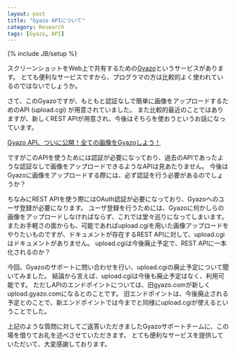 ```yaml
---
layout: post
title: "Gyazo APIについて"
category: Research
tags: [Gyazo, API]
---
```

{% include JB/setup %}

スクリーンショットをWeb上で共有するための[Gyazo](https://gyazo.com/)というサービスがあります。
とても便利なサービスですから、プログラマの方は比較的よく使われているのではないでしょうか。

さて、このGyazoですが、もともと認証なしで簡単に画像をアップロードするためのAPI (upload.cgi) が用意されていました。
また比較的最近のことではありますが、新しくREST APIが用意され、今後はそちらを使おうというお話になっています。

[Gyazo API、ついに公開！全ての画像をGyazoしよう！](http://blogjp.gyazo.com/post/119404281733/gyazo-api%E3%81%A4%E3%81%84%E3%81%AB%E5%85%AC%E9%96%8B%E5%85%A8%E3%81%A6%E3%81%AE%E7%94%BB%E5%83%8F%E3%82%92gyazo%E3%81%97%E3%82%88%E3%81%86)

ですがこのAPIを使うためには認証が必要になっており、過去のAPIであったような認証なしで画像をアップロードできるようなAPIは見あたりません。
今後はGyazoに画像をアップロードする際には、必ず認証を行う必要があるのでしょうか？

ちなみにREST APIを使う際にはOAuth認証が必要になっており、Gyazoへのユーザ登録が必要になります。
ユーザ登録を行うためには、Gyazoに何かしらの画像をアップロードしなければならず、これでは堂々巡りになってしまいます。
またお手軽さの面からも、可能であればupload.cgiを用いた画像アップロードをやりたいものですが、ドキュメントが存在するREST APIに対して、upload.cgiはドキュメントがありません。
upload.cgiは今後廃止予定で、REST APIに一本化されるのか？

今回、Gyazoのサポートに問い合わせを行い、upload.cgiの廃止予定について聞いてみました。
結論から言えば、upload.cgiは今後も廃止予定はなく、利用可能です。
ただしAPIのエンドポイントについては、旧gyazo.comが新しくupload.gyazo.comになるとのことです。
旧エンドポイントは、今後廃止される予定とのことで、新エンドポイントでは今までと同様にupload.cgiが使えるということでした。

上記のような質問に対してご返答いただきましたGyazoサポートチームに、この場を借りてお礼を述べさせていただきます。
とても便利なサービスを提供していただいて、大変感謝しております。
